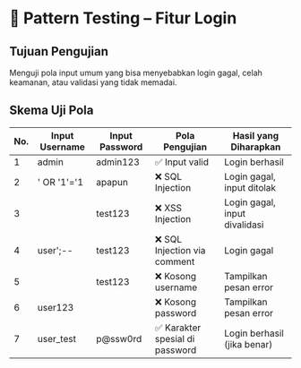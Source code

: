 # 🔐 Pattern Testing – Fitur Login

## Tujuan Pengujian
Menguji pola input umum yang bisa menyebabkan login gagal, celah keamanan, atau validasi yang tidak memadai.

## Skema Uji Pola

| No. | Input Username         | Input Password         | Pola Pengujian                   | Hasil yang Diharapkan               |
|-----|------------------------|------------------------|----------------------------------|-------------------------------------|
| 1   | admin                  | admin123               | ✅ Input valid                    | Login berhasil                      |
| 2   | ' OR '1'='1            | apapun                 | ❌ SQL Injection                  | Login gagal, input ditolak          |
| 3   | <script>alert(1)</script> | test123              | ❌ XSS Injection                 | Login gagal, input divalidasi       |
| 4   | user';--               | test123                | ❌ SQL Injection via comment      | Login gagal                         |
| 5   |                       | test123                | ❌ Kosong username               | Tampilkan pesan error               |
| 6   | user123                |                        | ❌ Kosong password               | Tampilkan pesan error               |
| 7   | user_test              | p@ssw0rd               | ✅ Karakter spesial di password   | Login berhasil (jika benar)         |
